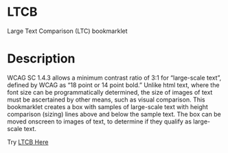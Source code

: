 # LTCB
Large Text Comparison (LTC) bookmarklet

# Description
WCAG SC 1.4.3 allows a minimum contrast ratio of 3:1 for “large-scale text”, defined by WCAG as “18 point or 14 point bold.” Unlike html text, where the font size can be programmatically determined, the size of images of text must be ascertained by other means, such as visual comparison.
This bookmarklet creates a box with samples of large-scale text with height comparison (sizing) lines above and below the sample text. The box can be moved onscreen to images of text, to determine if they qualify as large-scale text.

Try [LTCB Here](https://acrttool.github.io/LTCB/  )



